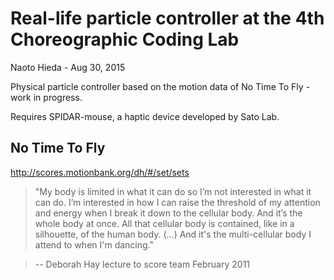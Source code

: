 Real-life particle controller at the 4th Choreographic Coding Lab
========

Naoto Hieda - Aug 30, 2015

Physical particle controller based on the motion data of No Time To Fly - work in progress.

Requires SPIDAR-mouse, a haptic device developed by Sato Lab.


No Time To Fly
--------

http://scores.motionbank.org/dh/#/set/sets

> "My body is limited in what it can do so I’m not interested in what it can do. I’m interested in how I can raise the threshold of my attention and energy when I break it down to the cellular body. And it’s the whole body at once. All that cellular body is contained, like in a silhouette, of the human body. (...) And it's the multi-cellular body I attend to when I'm dancing."

> -- Deborah Hay lecture to score team February 2011
